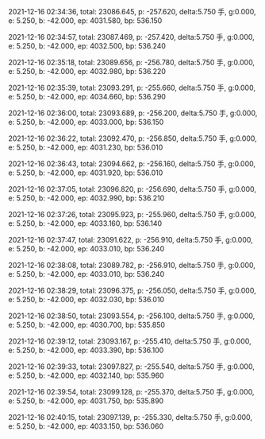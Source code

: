 2021-12-16 02:34:36, total: 23086.645, p: -257.620, delta:5.750 手, g:0.000, e: 5.250, b: -42.000, ep: 4031.580, bp: 536.150

2021-12-16 02:34:57, total: 23087.469, p: -257.420, delta:5.750 手, g:0.000, e: 5.250, b: -42.000, ep: 4032.500, bp: 536.240

2021-12-16 02:35:18, total: 23089.656, p: -256.780, delta:5.750 手, g:0.000, e: 5.250, b: -42.000, ep: 4032.980, bp: 536.220

2021-12-16 02:35:39, total: 23093.291, p: -255.660, delta:5.750 手, g:0.000, e: 5.250, b: -42.000, ep: 4034.660, bp: 536.290

2021-12-16 02:36:00, total: 23093.689, p: -256.200, delta:5.750 手, g:0.000, e: 5.250, b: -42.000, ep: 4033.000, bp: 536.150

2021-12-16 02:36:22, total: 23092.470, p: -256.850, delta:5.750 手, g:0.000, e: 5.250, b: -42.000, ep: 4031.230, bp: 536.010

2021-12-16 02:36:43, total: 23094.662, p: -256.160, delta:5.750 手, g:0.000, e: 5.250, b: -42.000, ep: 4031.920, bp: 536.010

2021-12-16 02:37:05, total: 23096.820, p: -256.690, delta:5.750 手, g:0.000, e: 5.250, b: -42.000, ep: 4032.990, bp: 536.210

2021-12-16 02:37:26, total: 23095.923, p: -255.960, delta:5.750 手, g:0.000, e: 5.250, b: -42.000, ep: 4033.160, bp: 536.140

2021-12-16 02:37:47, total: 23091.622, p: -256.910, delta:5.750 手, g:0.000, e: 5.250, b: -42.000, ep: 4033.010, bp: 536.240

2021-12-16 02:38:08, total: 23089.782, p: -256.910, delta:5.750 手, g:0.000, e: 5.250, b: -42.000, ep: 4033.010, bp: 536.240

2021-12-16 02:38:29, total: 23096.375, p: -256.050, delta:5.750 手, g:0.000, e: 5.250, b: -42.000, ep: 4032.030, bp: 536.010

2021-12-16 02:38:50, total: 23093.554, p: -256.100, delta:5.750 手, g:0.000, e: 5.250, b: -42.000, ep: 4030.700, bp: 535.850

2021-12-16 02:39:12, total: 23093.167, p: -255.410, delta:5.750 手, g:0.000, e: 5.250, b: -42.000, ep: 4033.390, bp: 536.100

2021-12-16 02:39:33, total: 23097.827, p: -255.540, delta:5.750 手, g:0.000, e: 5.250, b: -42.000, ep: 4032.140, bp: 535.960

2021-12-16 02:39:54, total: 23099.128, p: -255.370, delta:5.750 手, g:0.000, e: 5.250, b: -42.000, ep: 4031.750, bp: 535.890

2021-12-16 02:40:15, total: 23097.139, p: -255.330, delta:5.750 手, g:0.000, e: 5.250, b: -42.000, ep: 4033.150, bp: 536.060